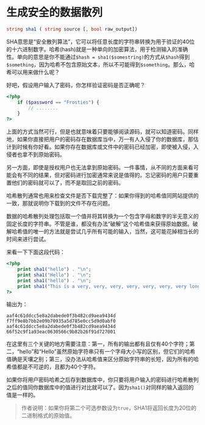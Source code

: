 # 生成安全的数据散列

```php
string sha1 ( string source [, bool raw_output])
```

SHA意思是“安全散列算法”，它可以将任意长度的字符串转换为用于验证的40位的十六进制数字。哈希(hash)就是一种单向的加密算法，用于检测输入的准确性。单向的意思是你不能通过`$hash = sha1($somestring)`的方式从`$hash`得到`$something`，因为哈希不包含原始文本，所以不可能得到`$something`。那么，哈希可以用来做什么呢？

好吧，假设用户输入了密码，你怎样验证密码是否正确呢？

```php
<?php
    if ($password == "Frosties") {
        // ........
    }
?>
```

上面的方式当然可行，但是也就意味着只要能够阅读源码，就可以知道密码。同样地，如果你直接把用户的密码存在数据库当中，万一有人入侵了你的数据库，那估计到时候有你好看。如果你存在数据库或文件中的密码已经加密，即使被入侵，入侵者也拿不到原始密码。

另一方面，即使是授权用户也无法拿到原始密码。一件事情，从不同的方面来看可能会有不同的结果，但对密码进行加密通常来说是值得的。忘记密码的用户只要重置他们的密码就可以了，而不是取回之前的密码。

哈希散列通常也用来检查文件是否下载完整了：如果你得到的哈希值同网站提供的一致，那就说明你下载到的文件不存在问题。

数据的哈希散列处理包括取一个值并将其转换为一个包含字母和数字的半无意义的固定长度的字符串。不管是谁，都没有办法“破解”这个哈希值来获得原始数据。破解哈希值的唯一的方法就是尝试几乎所有可能的输入，当然，这可能花掉相当长的时间来进行尝试。

来看一下下面这段代码：

```php
<?php
    print sha1("hello") . "\n";
    print sha1("Hello") . "\n";
    print sha1("hello") . "\n";
    print sha1("This is a very, very, very, very, very, very, very long test");
?>
```

输出为：

```text
aaf4c61ddcc5e8a2dabede0f3b482cd9aea9434d
f7ff9e8b7bb2e09b70935a5d785e0cc5d9d0abf0
aaf4c61ddcc5e8a2dabede0f3b482cd9aea9434d
66f52c9f1a93eac0630566c9b82b26f91d727001
```

在这里有三个关键的地方需要注意：第一，所有的输出都有且仅有40个字符；第二，“hello”和“Hello”虽然原始字符串只有一个字母大小写的区别，但它们的哈希值确是天壤之别；第三，没办法从哈希值来区分原始字符串的长短，因为所有的哈希值都是不可逆的，且都为40个字符。

如果你将用户密码哈希之后存到数据库中，你只要将用户输入的密码进行哈希散列之后的值同你数据库中的值进行对比就可以了。因为`sha1()`对同样的输入返回的值是一样的。

> 作者说明：如果你将第二个可选参数设为`true`，SHA1将返回长度为20位的二进制格式的原始值。
